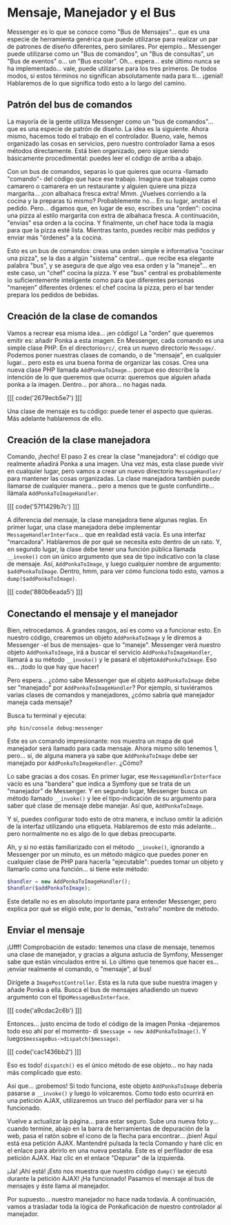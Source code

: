# Mensaje, Manejador y el Bus

Messenger es lo que se conoce como "Bus de Mensajes"... que es una especie de herramienta genérica que puede utilizarse para realizar un par de patrones de diseño diferentes, pero similares. Por ejemplo... Messenger puede utilizarse como un "Bus de comandos", un "Bus de consultas", un "Bus de eventos" o... un "Bus escolar". Oh... espera... este último nunca se ha implementado... vale, puede utilizarse para los tres primeros. De todos modos, si estos términos no significan absolutamente nada para ti... ¡genial! Hablaremos de lo que significa todo esto a lo largo del camino.

## Patrón del bus de comandos

La mayoría de la gente utiliza Messenger como un "bus de comandos"... que es una especie de patrón de diseño. La idea es la siguiente. Ahora mismo, hacemos todo el trabajo en el controlador. Bueno, vale, hemos organizado las cosas en servicios, pero nuestro controlador llama a esos métodos directamente. Está bien organizado, pero sigue siendo básicamente procedimental: puedes leer el código de arriba a abajo.

Con un bus de comandos, separas lo que quieres que ocurra -llamado "comando"- del código que hace ese trabajo. Imagina que trabajas como camarero o camarera en un restaurante y alguien quiere una pizza margarita... ¡con albahaca fresca extra! Mmm. ¿Vuelves corriendo a la cocina y la preparas tú mismo? Probablemente no... En su lugar, anotas el pedido. Pero... digamos que, en lugar de eso, escribes una "orden": cocina una pizza al estilo margarita con extra de albahaca fresca. A continuación, "envías" esa orden a la cocina. Y finalmente, un chef hace toda la magia para que la pizza esté lista. Mientras tanto, puedes recibir más pedidos y enviar más "órdenes" a la cocina.

Esto es un bus de comandos: creas una orden simple e informativa "cocinar una pizza", se la das a algún "sistema" central... que recibe esa elegante palabra "bus", y se asegura de que algo vea esa orden y la "maneje"... en este caso, un "chef" cocina la pizza. Y ese "bus" central es probablemente lo suficientemente inteligente como para que diferentes personas "manejen" diferentes órdenes: el chef cocina la pizza, pero el bar tender prepara los pedidos de bebidas.

## Creación de la clase de comandos

Vamos a recrear esa misma idea... ¡en código! La "orden" que queremos emitir es: añadir Ponka a esta imagen. En Messenger, cada comando es una simple clase PHP. En el directorio`src/`, crea un nuevo directorio `Message/`. Podemos poner nuestras clases de comando, o de "mensaje", en cualquier lugar... pero esta es una buena forma de organizar las cosas. Crea una nueva clase PHP llamada `AddPonkaToImage`... porque eso describe la intención de lo que queremos que ocurra: queremos que alguien añada ponka a la imagen. Dentro... por ahora... no hagas nada.

[[[ code('2679ecb5e7') ]]]

Una clase de mensaje es tu código: puede tener el aspecto que quieras. Más adelante hablaremos de ello.

## Creación de la clase manejadora

Comando, ¡hecho! El paso 2 es crear la clase "manejadora": el código que realmente añadirá Ponka a una imagen. Una vez más, esta clase puede vivir en cualquier lugar, pero vamos a crear un nuevo directorio `MessageHandler/` para mantener las cosas organizadas. La clase manejadora también puede llamarse de cualquier manera... pero a menos que te guste confundirte... llámala `AddPonkaToImageHandler`.

[[[ code('57f1429b7c') ]]]

A diferencia del mensaje, la clase manejadora tiene algunas reglas. En primer lugar, una clase manejadora debe implementar `MessageHandlerInterface`... que en realidad está vacía. Es una interfaz "marcadora". Hablaremos de por qué se necesita esto dentro de un rato. Y, en segundo lugar, la clase debe tener una función pública llamada `__invoke()` con un único argumento que sea de tipo indicativo con la clase de mensaje. Así, `AddPonkaToImage`, y luego cualquier nombre de argumento: `$addPonkaToImage`. Dentro, hmm, para ver cómo funciona todo esto, vamos a `dump($addPonkaToImage)`.

[[[ code('880b6eada5') ]]]

## Conectando el mensaje y el manejador

Bien, retrocedamos. A grandes rasgos, así es como va a funcionar esto. En nuestro código, crearemos un objeto `AddPonkaToImage` y le diremos a Messenger -el bus de mensajes- que lo "maneje". Messenger verá nuestro objeto `AddPonkaToImage`, irá a buscar el servicio `AddPonkaToImageHandler`, llamará a su método `__invoke()` y le pasará el objeto`AddPonkaToImage`. Eso es... ¡todo lo que hay que hacer!

Pero espera... ¿cómo sabe Messenger que el objeto `AddPonkaToImage` debe ser "manejado" por `AddPonkaToImageHandler`? Por ejemplo, si tuviéramos varias clases de comandos y manejadores, ¿cómo sabría qué manejador maneja cada mensaje?

Busca tu terminal y ejecuta:

```terminal
php bin/console debug:messenger
```

Este es un comando impresionante: nos muestra un mapa de qué manejador será llamado para cada mensaje. Ahora mismo sólo tenemos 1, pero... sí, de alguna manera ya sabe que `AddPonkaToImage` debe ser manejado por `AddPonkaToImageHandler`. ¿Cómo?

Lo sabe gracias a dos cosas. En primer lugar, ese `MessageHandlerInterface` vacío es una "bandera" que indica a Symfony que se trata de un "manejador" de Messenger. Y en segundo lugar, Messenger busca un método llamado `__invoke()` y lee el tipo-indicación de su argumento para saber qué clase de mensaje debe manejar. Así que, `AddPonkaToImage`.

Y sí, puedes configurar todo esto de otra manera, e incluso omitir la adición de la interfaz utilizando una etiqueta. Hablaremos de esto más adelante... pero normalmente no es algo de lo que debas preocuparte.

Ah, y si no estás familiarizado con el método `__invoke()`, ignorando a Messenger por un minuto, es un método mágico que puedes poner en cualquier clase de PHP para hacerla "ejecutable": puedes tomar un objeto y llamarlo como una función... si tiene este método:

```php
$handler = new AddPonkaToImageHandler();
$handler($addPonkaToImage);
```

Este detalle no es en absoluto importante para entender Messenger, pero explica por qué se eligió este, por lo demás, "extraño" nombre de método.

## Enviar el mensaje

¡Ufff! Comprobación de estado: tenemos una clase de mensaje, tenemos una clase de manejador, y gracias a alguna astucia de Symfony, Messenger sabe que están vinculados entre sí. Lo último que tenemos que hacer es... ¡enviar realmente el comando, o "mensaje", al bus!

Dirígete a `ImagePostController`. Esta es la ruta que sube nuestra imagen y añade Ponka a ella. Busca el bus de mensajes añadiendo un nuevo argumento con el tipo`MessageBusInterface`.

[[[ code('a9cdac2c6b') ]]]

Entonces... justo encima de todo el código de la imagen Ponka -dejaremos todo eso ahí por el momento- di `$message = new AddPonkaToImage()`. Y luego`$messageBus->dispatch($message)`.

[[[ code('cac1436bb2') ]]]

Eso es todo! `dispatch()` es el único método de ese objeto... no hay nada más complicado que esto.

Así que... ¡probemos! Si todo funciona, este objeto `AddPonkaToImage` debería pasarse a `__invoke()` y luego lo volcaremos. Como todo esto ocurrirá en una petición AJAX, utilizaremos un truco del perfilador para ver si ha funcionado.

Vuelve a actualizar la página... para estar seguro. Sube una nueva foto y... cuando termine, abajo en la barra de herramientas de depuración de la web, pasa el ratón sobre el icono de la flecha para encontrar... ¡bien! Aquí está esa petición AJAX. Mantendré pulsada la tecla Comando y haré clic en el enlace para abrirlo en una nueva pestaña. Este es el perfilador de esa petición AJAX. Haz clic en el enlace "Depurar" de la izquierda.

¡Ja! ¡Ahí está! ¡Esto nos muestra que nuestro código `dump()` se ejecutó durante la petición AJAX! ¡Ha funcionado! Pasamos el mensaje al bus de mensajes y éste llama al manejador.

Por supuesto... nuestro manejador no hace nada todavía. A continuación, vamos a trasladar toda la lógica de Ponkaficación de nuestro controlador al manejador.